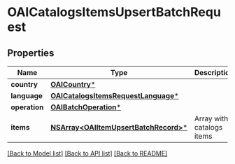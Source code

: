 # OAICatalogsItemsUpsertBatchRequest

## Properties
Name | Type | Description | Notes
------------ | ------------- | ------------- | -------------
**country** | [**OAICountry***](OAICountry.md) |  | 
**language** | [**OAICatalogsItemsRequestLanguage***](OAICatalogsItemsRequestLanguage.md) |  | 
**operation** | [**OAIBatchOperation***](OAIBatchOperation.md) |  | 
**items** | [**NSArray&lt;OAIItemUpsertBatchRecord&gt;***](OAIItemUpsertBatchRecord.md) | Array with catalogs items | 

[[Back to Model list]](../README.md#documentation-for-models) [[Back to API list]](../README.md#documentation-for-api-endpoints) [[Back to README]](../README.md)


